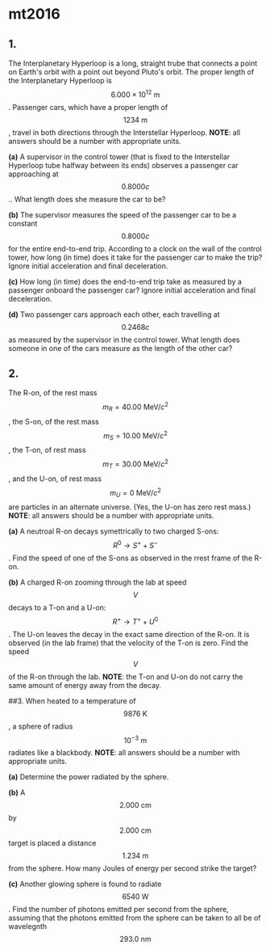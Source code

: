 # mt2016

## 1.
The Interplanetary Hyperloop is a long, straight trube that connects a point on Earth's orbit with a point out beyond Pluto's orbit.  The proper length of the Interplanetary Hyperloop is $$6.000\times10^{12}\:\text{m}$$. Passenger cars, which have a proper length of $$1234\:\text{m}$$, travel in both directions through the Interstellar Hyperloop.  **NOTE**: all answers should be a number with appropriate units.

**(a)** A supervisor in the control tower (that is fixed to the Interstellar Hyperloop tube halfway between its ends) observes a passenger car approaching at $$0.8000c$$.. What length does she measure the car to be?

**(b)** The supervisor measures the speed of the passenger car to be a constant $$0.8000c$$ for the entire end-to-end trip.  According to a clock on the wall of the control tower, how long (in time) does it take for the passenger car to make the trip?  Ignore initial acceleration and final deceleration.

**(c)** How long (in time) does the end-to-end trip take as measured by a passenger onboard the passenger car?  Ignore initial acceleration and final deceleration.

**(d)** Two passenger cars approach each other, each travelling at $$0.2468c$$ as measured by the supervisor in the control tower.  What length does someone in one of the cars measure as the length of the other car?


## 2.
The R-on, of the rest mass $$m_R=40.00\:\text{MeV}/c^2$$, the S-on, of the rest mass $$m_S=10.00\:\text{MeV}/c^2$$, the T-on, of rest mass $$m_T=30.00\:\text{MeV}/c^2$$, and the U-on, of rest mass $$m_U=0\:\text{MeV}/c^2$$ are particles in an alternate universe. (Yes, the U-on has zero rest mass.)  **NOTE**: all answers should be a number with appropriate units.

**(a)** A neutroal R-on decays symettrically to two charged S-ons: $$R^0\to{S}^++S^-$$. Find the speed of one of the S-ons as observed in the rrest frame of the R-on.

**(b)** A charged R-on zooming through the lab at speed $$V$$ decays to a T-on and a U-on:  $$R^+\to{T}^++U^0$$. The U-on leaves the decay in the exact same direction of the R-on. It is observed (in the lab frame) that the velocity of the T-on is zero.  Find the speed $$V$$ of the R-on through the lab.  **NOTE**: the T-on and U-on do not carry the same amount of energy away from the decay.


##3.
When heated to a temperature of $$9876\:\text{K}$$, a sphere of radius $$10^{-3}\:\text{m}$$ radiates like a blackbody.  **NOTE**: all answers should be a number with appropriate units.

**(a)** Determine the power radiated by the sphere.

**(b)** A $$2.000\:\text{cm}$$ by $$2.000\:\text{cm}$$ target is placed a distance $$1.234\:\text{m}$$ from the sphere.  How many Joules of energy per second strike the target?

**(c)** Another glowing sphere is found to radiate $$6540\:\text{W}$$. Find the number of photons emitted per second from the sphere, assuming that the photons emitted from the sphere can be taken to all be of wavelegnth $$293.0\:\text{nm}$$
